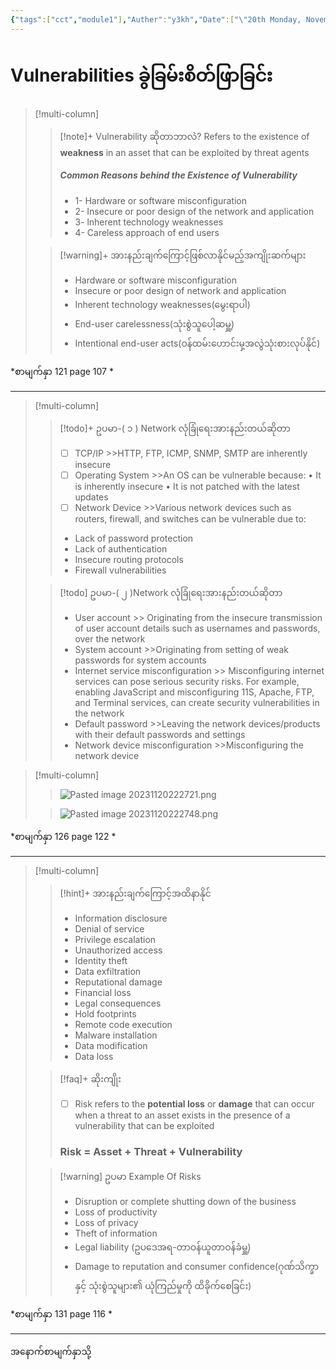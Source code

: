 ```yaml
---
{"tags":["cct","module1"],"Auther":"y3kh","Date":["\"20th Monday, November  2023, 6:25 pm\""],"dg-publish":true,"due":"2023-10-04","permalink":"/cybersecurity-course/cct-online-training/module-1-part-2/","dgPassFrontmatter":true,"noteIcon":""}
---
```


# Vulnerabilities ခွဲခြမ်းစိတ်ဖြာခြင်း

> [!multi-column]
>
>>[!note]+ Vulnerability ဆိုတာဘာလဲ?
>>Refers to the existence of **weakness** in an asset that can be exploited by threat agents
>> ##### Common Reasons behind the Existence of Vulnerability
>>- 1- Hardware or software misconfiguration
>>- 2- Insecure or poor design of the network and application 
>>-  3- lnherent technology weaknesses
>>- 4- Careless approach of end users
>
>> [!warning]+ အားနည်းချက်ကြောင့်ဖြစ်လာနိုင်မည့်အကျိုးဆက်များ
>>- Hardware or software misconfiguration 
>>- Insecure or poor design of network and application
>>- Inherent technology weaknesses(မွေးရာပါ)
>>- End-user carelessness(သုံးစွဲသူပေါ့ဆမှူ့)
>>- Intentional end-user acts(ဝန်ထမ်းဟောင်းမှ့အလွဲသုံးစားလုပ်နိုင်)

*စာမျက်နှာ 121 page 107 *

---

> [!multi-column]
>>[!todo]+ ဥပမာ-( ၁ ) Network လုံခြုံရေးအားနည်းတယ်ဆိုတာ
>> - [ ] TCP/IP >>HTTP, FTP, ICMP, SNMP, SMTP are inherently insecure
>> - [ ] Operating System >>An OS can be vulnerable because: • It is inherently insecure • It is not patched with the latest updates
>> - [ ] Network Device >>Various network devices such as routers, firewall, and switches can be vulnerable due to: 
>>- Lack of password protection 
>>- Lack of authentication 
>>- Insecure routing protocols 
>>- Firewall vulnerabilities
>
>>[!todo] ဥပမာ-( ၂ )Network လုံခြုံရေးအားနည်းတယ်ဆိုတာ
>>- User account >> Originating from the insecure transmission of user account details such as usernames and passwords, over the network
>>- System account >>Originating from setting of weak passwords for system accounts
>>- Internet service misconfiguration >> Misconfiguring internet services can pose serious security risks. For example, enabling JavaScript and misconfiguring 11S, Apache, FTP, and Terminal services, can create security vulnerabilities in the network
>>- Default password >>Leaving the network devices/products with their default passwords and settings
>>- Network device misconfiguration >>Misconfiguring the network device


> [!multi-column]
>>![Pasted image 20231120222721.png](/img/user/Images%20All/cct-images/Pasted%20image%2020231120222721.png)
>
>>![Pasted image 20231120222748.png](/img/user/Images%20All/cct-images/Pasted%20image%2020231120222748.png)

*စာမျက်နှာ 126 page 122 *

---

> [!multi-column]
>>[!hint]+ အားနည်းချက်ကြောင့်အထိနာနိုင်
>>- Information disclosure
>>- Denial of service
>>- Privilege escalation
>>- Unauthorized access
>>- Identity theft
>>- Data exfiltration
>>- Reputational damage
>>- Financial loss
>>- Legal consequences
>>- Hold footprints
>>- Remote code execution
>>- Malware installation
>>- Data modification
>>- Data loss
>
>>[!faq]+ ဆိုးကျိုး 
>>- [ ] Risk refers to the **potential loss** or **damage** that can occur when a threat to an asset exists in the presence of a vulnerability that can be exploited
>>### Risk = Asset + Threat + Vulnerability
>
>>[!warning]  ဥပမာ Example Of Risks
>>- Disruption or complete shutting down of the business
>>- Loss of productivity
>>- Loss of privacy
>>- Theft of information
>>- Legal liability (ဥပဒေအရ-တာဝန်ယူတာဝန်ခံမှူ့)
>>- Damage to reputation and consumer confidence(ဂုဏ်သိက္ခာနှင့် သုံးစွဲသူများ၏ ယုံကြည်မှုကို ထိခိုက်စေခြင်း)

*စာမျက်နှာ 131 page 116 *  

---
အနောက်စာမျက်နှာသို့
